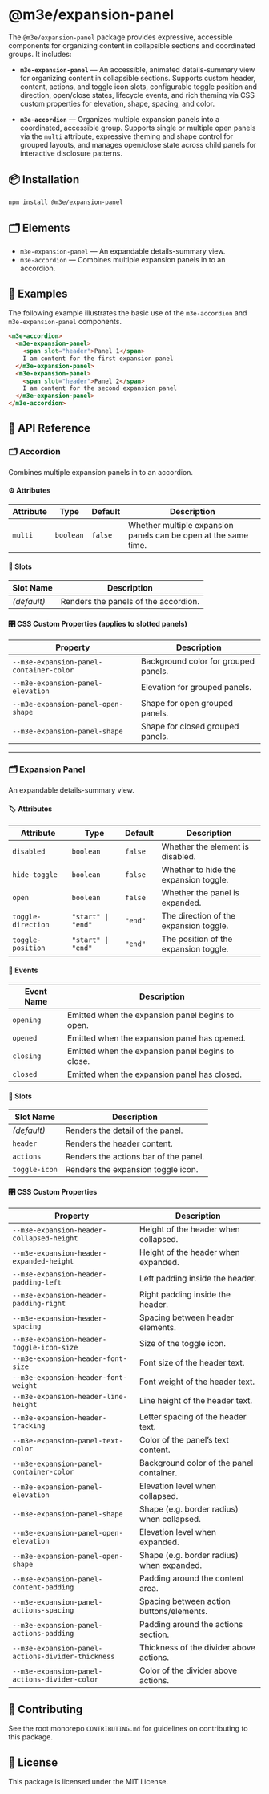 # @m3e/expansion-panel

The `@m3e/expansion-panel` package provides expressive, accessible components for organizing content in collapsible sections and coordinated groups. It includes:

- **`m3e-expansion-panel`** — An accessible, animated details-summary view for organizing content in collapsible sections. Supports custom header, content, actions, and toggle icon slots, configurable toggle position and direction, open/close states, lifecycle events, and rich theming via CSS custom properties for elevation, shape, spacing, and color.

- **`m3e-accordion`** — Organizes multiple expansion panels into a coordinated, accessible group. Supports single or multiple open panels via the `multi` attribute, expressive theming and shape control for grouped layouts, and manages open/close state across child panels for interactive disclosure patterns.

## 📦 Installation

```bash
npm install @m3e/expansion-panel
```

## 🗂️ Elements

- `m3e-expansion-panel` — An expandable details-summary view.
- `m3e-accordion` — Combines multiple expansion panels in to an accordion.

## 🧪 Examples

The following example illustrates the basic use of the `m3e-accordion` and `m3e-expansion-panel` components.

```html
<m3e-accordion>
  <m3e-expansion-panel>
    <span slot="header">Panel 1</span>
    I am content for the first expansion panel
  </m3e-expansion-panel>
  <m3e-expansion-panel>
    <span slot="header">Panel 2</span>
    I am content for the second expansion panel
  </m3e-expansion-panel>
</m3e-accordion>
```

## 📖 API Reference

### 🗂️ Accordion

Combines multiple expansion panels in to an accordion.

#### ⚙️ Attributes

| Attribute | Type      | Default | Description                                                     |
| --------- | --------- | ------- | --------------------------------------------------------------- |
| `multi`   | `boolean` | `false` | Whether multiple expansion panels can be open at the same time. |

#### 🧩 Slots

| Slot Name   | Description                          |
| ----------- | ------------------------------------ |
| _(default)_ | Renders the panels of the accordion. |

#### 🎛️ CSS Custom Properties (applies to slotted panels)

| Property                                | Description                          |
| --------------------------------------- | ------------------------------------ |
| `--m3e-expansion-panel-container-color` | Background color for grouped panels. |
| `--m3e-expansion-panel-elevation`       | Elevation for grouped panels.        |
| `--m3e-expansion-panel-open-shape`      | Shape for open grouped panels.       |
| `--m3e-expansion-panel-shape`           | Shape for closed grouped panels.     |

---

### 🗂️ Expansion Panel

An expandable details-summary view.

#### 🏷️ Attributes

| Attribute          | Type               | Default | Description                            |
| ------------------ | ------------------ | ------- | -------------------------------------- |
| `disabled`         | `boolean`          | `false` | Whether the element is disabled.       |
| `hide-toggle`      | `boolean`          | `false` | Whether to hide the expansion toggle.  |
| `open`             | `boolean`          | `false` | Whether the panel is expanded.         |
| `toggle-direction` | `"start" \| "end"` | `"end"` | The direction of the expansion toggle. |
| `toggle-position`  | `"start" \| "end"` | `"end"` | The position of the expansion toggle.  |

#### 🔔 Events

| Event Name | Description                                       |
| ---------- | ------------------------------------------------- |
| `opening`  | Emitted when the expansion panel begins to open.  |
| `opened`   | Emitted when the expansion panel has opened.      |
| `closing`  | Emitted when the expansion panel begins to close. |
| `closed`   | Emitted when the expansion panel has closed.      |

#### 🧩 Slots

| Slot Name     | Description                           |
| ------------- | ------------------------------------- |
| _(default)_   | Renders the detail of the panel.      |
| `header`      | Renders the header content.           |
| `actions`     | Renders the actions bar of the panel. |
| `toggle-icon` | Renders the expansion toggle icon.    |

#### 🎛️ CSS Custom Properties

| Property                                          | Description                                |
| ------------------------------------------------- | ------------------------------------------ |
| `--m3e-expansion-header-collapsed-height`         | Height of the header when collapsed.       |
| `--m3e-expansion-header-expanded-height`          | Height of the header when expanded.        |
| `--m3e-expansion-header-padding-left`             | Left padding inside the header.            |
| `--m3e-expansion-header-padding-right`            | Right padding inside the header.           |
| `--m3e-expansion-header-spacing`                  | Spacing between header elements.           |
| `--m3e-expansion-header-toggle-icon-size`         | Size of the toggle icon.                   |
| `--m3e-expansion-header-font-size`                | Font size of the header text.              |
| `--m3e-expansion-header-font-weight`              | Font weight of the header text.            |
| `--m3e-expansion-header-line-height`              | Line height of the header text.            |
| `--m3e-expansion-header-tracking`                 | Letter spacing of the header text.         |
| `--m3e-expansion-panel-text-color`                | Color of the panel’s text content.         |
| `--m3e-expansion-panel-container-color`           | Background color of the panel container.   |
| `--m3e-expansion-panel-elevation`                 | Elevation level when collapsed.            |
| `--m3e-expansion-panel-shape`                     | Shape (e.g. border radius) when collapsed. |
| `--m3e-expansion-panel-open-elevation`            | Elevation level when expanded.             |
| `--m3e-expansion-panel-open-shape`                | Shape (e.g. border radius) when expanded.  |
| `--m3e-expansion-panel-content-padding`           | Padding around the content area.           |
| `--m3e-expansion-panel-actions-spacing`           | Spacing between action buttons/elements.   |
| `--m3e-expansion-panel-actions-padding`           | Padding around the actions section.        |
| `--m3e-expansion-panel-actions-divider-thickness` | Thickness of the divider above actions.    |
| `--m3e-expansion-panel-actions-divider-color`     | Color of the divider above actions.        |

## 🤝 Contributing

See the root monorepo `CONTRIBUTING.md` for guidelines on contributing to this package.

## 📄 License

This package is licensed under the MIT License.
